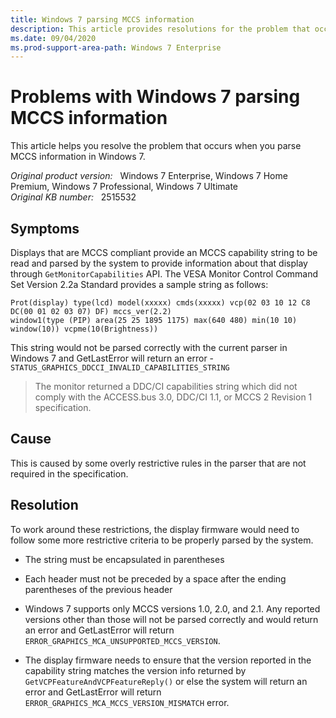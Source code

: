 ```yaml
---
title: Windows 7 parsing MCCS information
description: This article provides resolutions for the problem that occurs when you parse MCCS information in Windows 7.
ms.date: 09/04/2020
ms.prod-support-area-path: Windows 7 Enterprise
---
```

# Problems with Windows 7 parsing MCCS information

This article helps you resolve the problem that occurs when you parse MCCS information in Windows 7.

_Original product version:_ &nbsp; Windows 7 Enterprise, Windows 7 Home Premium, Windows 7 Professional, Windows 7 Ultimate  
_Original KB number:_ &nbsp; 2515532

## Symptoms

Displays that are MCCS compliant provide an MCCS capability string to be read and parsed by the system to provide information about that display through `GetMonitorCapabilities` API. The VESA Monitor Control Command Set Version 2.2a Standard provides a sample string as follows:

```console
Prot(display) type(lcd) model(xxxxx) cmds(xxxxx) vcp(02 03 10 12 C8 DC(00 01 02 03 07) DF) mccs_ver(2.2)
window1(type (PIP) area(25 25 1895 1175) max(640 480) min(10 10) window(10)) vcpme(10(Brightness))
```

This string would not be parsed correctly with the current parser in Windows 7 and GetLastError will return an error - `STATUS_GRAPHICS_DDCCI_INVALID_CAPABILITIES_STRING`

> The monitor returned a DDC/CI capabilities string which did not comply with the ACCESS.bus 3.0, DDC/CI 1.1, or MCCS 2 Revision 1 specification.

## Cause

This is caused by some overly restrictive rules in the parser that are not required in the specification.

## Resolution

To work around these restrictions, the display firmware would need to follow some more restrictive criteria to be properly parsed by the system.

- The string must be encapsulated in parentheses

- Each header must not be preceded by a space after the ending parentheses of the previous header

- Windows 7 supports only MCCS versions 1.0, 2.0, and 2.1. Any reported versions other than those will not be parsed correctly and would return an error and GetLastError will return `ERROR_GRAPHICS_MCA_UNSUPPORTED_MCCS_VERSION`.

- The display firmware needs to ensure that the version reported in the capability string matches the version info returned by `GetVCPFeatureAndVCPFeatureReply()` or else the system will return an error and GetLastError will return `ERROR_GRAPHICS_MCA_MCCS_VERSION_MISMATCH` error.
